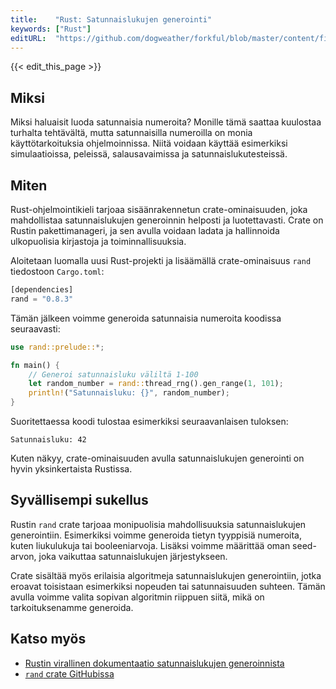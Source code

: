 ```yaml
---
title:    "Rust: Satunnaislukujen generointi"
keywords: ["Rust"]
editURL:  "https://github.com/dogweather/forkful/blob/master/content/fi/rust/generating-random-numbers.md"
---
```


{{< edit_this_page >}}

## Miksi

Miksi haluaisit luoda satunnaisia numeroita? Monille tämä saattaa kuulostaa turhalta tehtävältä, mutta satunnaisilla numeroilla on monia käyttötarkoituksia ohjelmoinnissa. Niitä voidaan käyttää esimerkiksi simulaatioissa, peleissä, salausavaimissa ja satunnaislukutesteissä.

## Miten

Rust-ohjelmointikieli tarjoaa sisäänrakennetun crate-ominaisuuden, joka mahdollistaa satunnaislukujen generoinnin helposti ja luotettavasti. Crate on Rustin pakettimanageri, ja sen avulla voidaan ladata ja hallinnoida ulkopuolisia kirjastoja ja toiminnallisuuksia.

Aloitetaan luomalla uusi Rust-projekti ja lisäämällä crate-ominaisuus `rand` tiedostoon `Cargo.toml`:

```Rust
[dependencies]
rand = "0.8.3"
```

Tämän jälkeen voimme generoida satunnaisia numeroita koodissa seuraavasti:

```Rust
use rand::prelude::*;

fn main() {
    // Generoi satunnaisluku väliltä 1-100
    let random_number = rand::thread_rng().gen_range(1, 101);
    println!("Satunnaisluku: {}", random_number);
}
```

Suoritettaessa koodi tulostaa esimerkiksi seuraavanlaisen tuloksen:

```
Satunnaisluku: 42
```

Kuten näkyy, crate-ominaisuuden avulla satunnaislukujen generointi on hyvin yksinkertaista Rustissa.

## Syvällisempi sukellus

Rustin `rand` crate tarjoaa monipuolisia mahdollisuuksia satunnaislukujen generointiin. Esimerkiksi voimme generoida tietyn tyyppisiä numeroita, kuten liukulukuja tai booleeniarvoja. Lisäksi voimme määrittää oman seed-arvon, joka vaikuttaa satunnaislukujen järjestykseen.

Crate sisältää myös erilaisia algoritmeja satunnaislukujen generointiin, jotka eroavat toisistaan esimerkiksi nopeuden tai satunnaisuuden suhteen. Tämän avulla voimme valita sopivan algoritmin riippuen siitä, mikä on tarkoituksenamme generoida.

## Katso myös

- [Rustin virallinen dokumentaatio satunnaislukujen generoinnista](https://doc.rust-lang.org/std/rand/index.html)
- [`rand` crate GitHubissa](https://github.com/rust-random/rand)